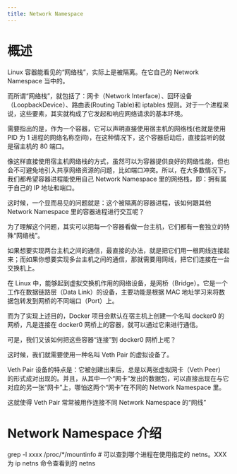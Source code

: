 ```yaml
---
title: Network Namespace
---
```


# 概述

Linux 容器能看见的“网络栈”，实际上是被隔离。在它自己的 Network Namespace 当中的。

而所谓“网络栈”，就包括了：网卡（Network Interface）、回环设备（LoopbackDevice）、路由表(Routing Table)和 iptables 规则。对于一个进程来说，这些要素，其实就构成了它发起和响应网络请求的基本环境。

需要指出的是，作为一个容器，它可以声明直接使用宿主机的网络栈(也就是使用 PID 为 1 进程的网络名称空间)，在这种情况下，这个容器启动后，直接监听的就是宿主机的 80 端口。

像这样直接使用宿主机网络栈的方式，虽然可以为容器提供良好的网络性能，但也会不可避免地引入共享网络资源的问题，比如端口冲突。所以，在大多数情况下，我们都希望容器进程能使用自己 Network Namespace 里的网络栈，即：拥有属于自己的 IP 地址和端口。

这时候，一个显而易见的问题就是：这个被隔离的容器进程，该如何跟其他 Network Namespace 里的容器进程进行交互呢？

为了理解这个问题，其实可以把每一个容器看做一台主机，它们都有一套独立的特殊“网络栈”。

如果想要实现两台主机之间的通信，最直接的办法，就是把它们用一根网线连接起来；而如果你想要实现多台主机之间的通信，那就需要用网线，把它们连接在一台交换机上。

在 Linux 中，能够起到虚拟交换机作用的网络设备，是网桥（Bridge）。它是一个工作在数据链路层（Data Link）的设备，主要功能是根据 MAC 地址学习来将数据包转发到网桥的不同端口（Port）上。

而为了实现上述目的，Docker 项目会默认在宿主机上创建一个名叫 docker0 的网桥，凡是连接在 docker0 网桥上的容器，就可以通过它来进行通信。

可是，我们又该如何把这些容器“连接”到 docker0 网桥上呢？

这时候，我们就需要使用一种名叫 Veth Pair 的虚拟设备了。

Veth Pair 设备的特点是：它被创建出来后，总是以两张虚拟网卡（Veth Peer）的形式成对出现的。并且，从其中一个“网卡”发出的数据包，可以直接出现在与它对应的另一张“网卡”上，哪怕这两个“网卡”在不同的 Network Namespace 里。

这就使得 Veth Pair 常常被用作连接不同 Network Namespace 的“网线”

# Network Namespace 介绍

grep -l xxxx /proc/\*/mountinfo # 可以查到哪个进程在使用指定的 netns。XXX 为 ip netns 命令查看到的 netns
